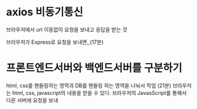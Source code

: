 # axios 비동기통신
브라우저에서 url 이동없이 요청을 보내고 응답을 받는 것

브라우저가 Express로 요청을 보내면,,(17분)

# 프론트엔드서버와 백엔드서버를 구분하기
html, css를 핸들링하는 영역과 DB를 핸들링 하는 영역을 나눠서 작업 (21분)
브라우저는 html, css, javascript의 내용을 받을 수 있다. 브라우저의 JavasScript를 통해서 다른 서버에 요청을 보내


